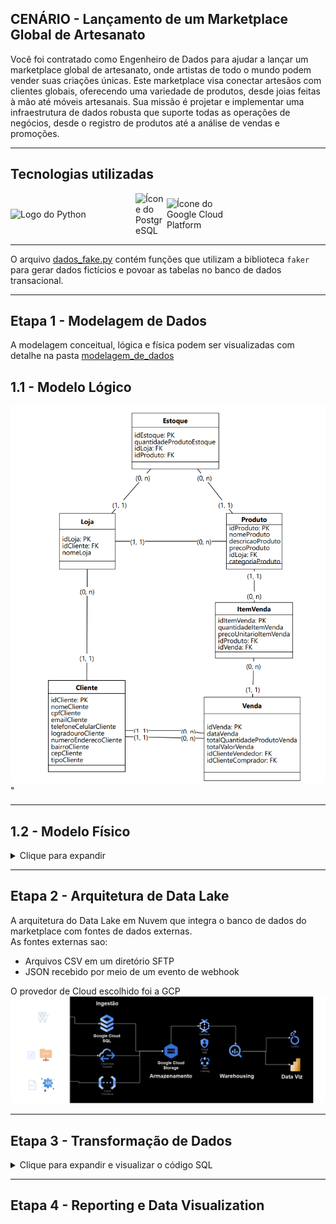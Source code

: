 ## CENÁRIO - Lançamento de um Marketplace Global de Artesanato
Você foi contratado como Engenheiro de Dados para ajudar a lançar um marketplace global de 
artesanato, onde artistas de todo o mundo podem vender suas criações únicas. Este marketplace 
visa conectar artesãos com clientes globais, oferecendo uma variedade de produtos, desde joias 
feitas à mão até móveis artesanais. Sua missão é projetar e implementar uma infraestrutura de 
dados robusta que suporte todas as operações de negócios, desde o registro de produtos até a 
análise de vendas e promoções.
___
## Tecnologias utilizadas

<div style="display: flex; align-items: center;">
    <img src="https://www.python.org/static/img/python-logo.png" width="200" alt="Logo do Python">
    <img src="https://www.postgresql.org/media/img/about/press/elephant.png" width="50" alt="Ícone do PostgreSQL">
    <img src="https://cloud.google.com/images/social-icon-google-cloud-1200-630.png" width="120" alt="Ícone do Google Cloud Platform">
</div>

[//]: # (<img src="https://static-00.iconduck.com/assets.00/power-bi-icon-384x512-bujnuaon.png" alt="Ícone do Power BI" width="40">)

___
O arquivo [dados_fake.py](https://github.com/NicolasEvilasio/marketplace_artesanato/blob/main/dados_fake.py) contém funções que utilizam a biblioteca ``faker`` para gerar dados fictícios e povoar as tabelas
no banco de dados transacional.
___
## Etapa 1 - Modelagem de Dados

A modelagem conceitual, lógica e física podem ser visualizadas com detalhe na pasta
[modelagem_de_dados](https://github.com/NicolasEvilasio/marketplace_artesanato/tree/main/modelagem_de_dados)

## 1.1 - Modelo Lógico
<img src="modelagem_de_dados/02_logico/modelo_logico.png"/>"

___

## 1.2 - Modelo Físico
<details>
    <summary>Clique para expandir</summary>

```postgresql
CREATE TABLE Produtos
(
 idProduto SERIAL PRIMARY KEY,
 categoriaProduto CHAR(50),
 nomeProduto CHAR(50) NOT NULL,
 descricaoProduto TEXT,
 precoProduto FLOAT NOT NULL,
 idLoja INT NOT NULL,
 CHECK (precoProduto > 0)
);
```


```postgresql
CREATE TABLE Estoques
(
 idEstoque SERIAL PRIMARY KEY,
 quantidadeProdutoEstoque INT NOT NULL,
 idLoja INT NOT NULL,
 idProduto INT,
 CHECK (quantidadeProdutoEstoque >= 0)
);
```

```postgresql
CREATE TABLE Clientes
(
 idCliente SERIAL PRIMARY KEY,
 nomeCliente VARCHAR(255) NOT NULL,
 cpfCliente CHAR(11) NOT NULL,
 emailCliente VARCHAR(255) NOT NULL,
 telefoneCelularCliente INT NOT NULL,
 logradouroCliente VARCHAR(255) NOT NULL,
 numeroEnderecoCliente VARCHAR(10),
 bairroCliente VARCHAR(255) NOT NULL,
 cepCliente CHAR(8) NOT NULL,
 tipoCliente VARCHAR(9) NOT NULL DEFAULT 'comprador',
 UNIQUE (cpfCliente,emailCliente,telefoneCelularCliente)
);
```

```postgresql
CREATE TABLE Vendas
(
 idVenda SERIAL PRIMARY KEY,
 dataVenda DATE NOT NULL,
 totalQuantidadeProdutoVenda INT NOT NULL,
 totalValorVenda FLOAT NOT NULL,
 idClienteVendedor INT NOT NULL,
 idClienteComprador INT NOT NULL,
 CHECK (totalQuantidadeProdutoVenda > 0 AND totalValorVenda >= 0)
);
```

```postgresql
CREATE TABLE ItensVenda
(
 idItemVenda SERIAL PRIMARY KEY,
 quantidadeItemVenda INT NOT NULL,
 precoUnitarioItemVenda FLOAT NOT NULL,
 idProduto INT NOT NULL,
 idVenda INT NOT NULL,
 CHECK (quantidadeItemVenda > 0 AND precoUnitarioItemVenda >= 0)
);
```

```postgresql
CREATE TABLE Lojas
(
 idLoja SERIAL PRIMARY KEY,
 idCliente INT NOT NULL,
 nomeLoja VARCHAR(255) NOT NULL
);
```

```postgresql
ALTER TABLE Produtos ADD FOREIGN KEY(idLoja) REFERENCES Lojas (idLoja);
ALTER TABLE Estoques ADD FOREIGN KEY(idLoja) REFERENCES Lojas (idLoja);
ALTER TABLE Estoques ADD FOREIGN KEY(idProduto) REFERENCES Produtos (idProduto);
ALTER TABLE Vendas ADD FOREIGN KEY(idClienteVendedor) REFERENCES Clientes (idCliente);
ALTER TABLE Vendas ADD FOREIGN KEY(idClienteComprador) REFERENCES Clientes (idCliente);
ALTER TABLE ItensVenda ADD FOREIGN KEY(idProduto) REFERENCES Produtos (idProduto);
ALTER TABLE ItensVenda ADD FOREIGN KEY(idVenda) REFERENCES Vendas (idVenda);
ALTER TABLE Lojas ADD FOREIGN KEY(idCliente) REFERENCES Clientes (idCliente);
```
</details>

___

## Etapa 2 - Arquitetura de Data Lake

A arquitetura do Data Lake em Nuvem que integra o banco de dados do marketplace com fontes de dados externas.   
As fontes externas sao:
- Arquivos CSV em um diretório SFTP
- JSON recebido por meio de um evento de webhook

O provedor de Cloud escolhido foi a GCP  
<img src= "data-lake_arquitetura.png"/>

___

## Etapa 3 - Transformação de Dados
<details>
    <summary>Clique para expandir e visualizar o código SQL</summary>

```postgresql
WITH faturamento_por_vendedor AS (
	SELECT
		v.idvenda AS id_venda,
		v.datavenda AS data_venda,
		v.idclientevendedor AS id_vendedor,
		c.nomecliente AS nome_vendedor,
		v.idclientecomprador AS id_comprador,
		iv.iditemvenda AS id_item_venda,
		iv.quantidadeitemvenda AS quantidade_item_venda,
		iv.idproduto AS id_produto,
		p.categoriaproduto AS categoria_produto,
		p.nomeproduto AS nome_produto,
		p.precoproduto AS preco_unitario_produto
	FROM
		public.vendas v
	LEFT JOIN
		public.itensvenda iv ON iv.idvenda = v.idvenda
	LEFT JOIN
		public.produtos p ON p.idproduto = iv.idproduto
	LEFT JOIN
		public.clientes c ON c.idcliente = v.idclientevendedor
)
SELECT
	EXTRACT (YEAR FROM data_venda) AS ano_venda,
	id_vendedor,
	nome_vendedor,
	SUM(quantidade_item_venda * preco_unitario_produto) AS faturamento
FROM
	faturamento_por_vendedor
GROUP BY
	ano_venda,
	id_vendedor,
	nome_vendedor
ORDER BY
	ano_venda DESC,
	id_vendedor;
```
</details>

___

## Etapa 4 - Reporting e Data Visualization
